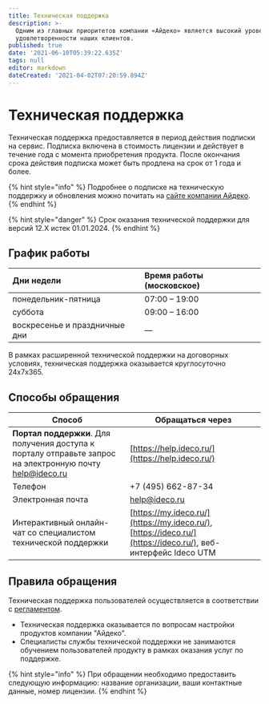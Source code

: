 ```yaml
---
title: Техническая поддержка
description: >-
  Одним из главных приоритетов компании «Айдеко» является высокий уровень
  удовлетворенности наших клиентов.
published: true
date: '2021-06-10T05:39:22.635Z'
tags: null
editor: markdown
dateCreated: '2021-04-02T07:20:59.894Z'
---
```


# Техническая поддержка

Техническая поддержка предоставляется в период действия подписки на сервис. Подписка включена в стоимость лицензии и действует в течение года с момента приобретения продукта. После окончания срока действия подписка может быть продлена на срок от 1 года и более.

{% hint style="info" %}
Подробнее о подписке на техническую поддержку и обновления можно почитать на [сайте компании Айдеко](https://ideco.ru/buy/ics#subscribe).
{% endhint %}

{% hint style="danger" %}
Срок оказания технической поддержки для версий 12.Х истек 01.01.2024.
{% endhint %}

## График работы

| Дни недели | Время работы \(московское\) |
| :--- | :--- |
| понедельник-пятница | 07:00 – 19:00 |
| суббота | 09:00 – 16:00 |
| воскресенье и праздничные дни | — |

В рамках расширенной технической поддержки на договорных условиях, техническая поддержка оказывается круглосуточно 24x7x365.

## Способы обращения

| Способ                                                                                                    | Обращаться через                                                                                              |
| --------------------------------------------------------------------------------------------------------- | ------------------------------------------------------------------------------------------------------------- |
| **Портал поддержки**. Для получения доступа к порталу отправьте запрос на электронную почту help@ideco.ru | [https://help.ideco.ru/](https://help.ideco.ru/)                                                              |
| Телефон                                                                                                   | +7 (495) 662-87-34                                                                                            |
| Электронная почта                                                                                         | help@ideco.ru                                                                                                 |
| Интерактивный онлайн-чат со специалистом технической поддержки                                            | [https://my.ideco.ru/](https://my.ideco.ru/), [https://ideco.ru/](https://ideco.ru/), веб-интерфейс Ideco UTM |

## Правила обращения

Техническая поддержка пользователей осуществляется в соответствии с [регламентом](https://ideco.ru/support/reglament).

* Техническая поддержка оказывается по вопросам настройки продуктов компании "Айдеко".
* Специалисты службы технической поддержки не занимаются обучением пользователей продукту в рамках оказания услуг по поддержке.

{% hint style="info" %}
При обращении необходимо предоставить следующую информацию: название организации, ваши контактные данные, номер лицензии.
{% endhint %}
